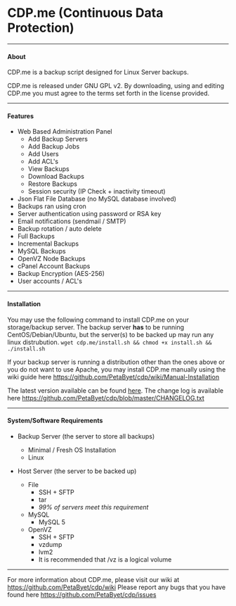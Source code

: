CDP.me (Continuous Data Protection)
===
---------------------------------------
#### About
CDP.me is a backup script designed for Linux Server backups.

CDP.me is released under GNU GPL v2. By downloading, using and editing CDP.me you must agree to the terms set forth in the license provided.

---------------------------------------
#### Features 
* Web Based Administration Panel
  * Add Backup Servers
  * Add Backup Jobs
  * Add Users
  * Add ACL's
  * View Backups
  * Download Backups
  * Restore Backups
  * Session security (IP Check + inactivity timeout)
* Json Flat File Database (no MySQL database involved)
* Backups ran using cron
* Server authentication using password or RSA key
* Email notifications (sendmail / SMTP)
* Backup rotation / auto delete
* Full Backups
* Incremental Backups
* MySQL Backups
* OpenVZ Node Backups
* cPanel Account Backups
* Backup Encryption (AES-256)
* User accounts / ACL's

---------------------------------------
#### Installation
You may use the following command to install CDP.me on your storage/backup server.
The backup server **has** to be running CentOS/Debian/Ubuntu, but the server(s) to be backed up may run any linux distrubution.
`wget cdp.me/install.sh && chmod +x install.sh && ./install.sh`

If your backup server is running a distribution other than the ones above or you do not want to use Apache, you may install CDP.me manually using the wiki guide here https://github.com/PetaByet/cdp/wiki/Manual-Installation

The latest version available can be found [here](https://github.com/PetaByet/cdp/releases). The change log is available here https://github.com/PetaByet/cdp/blob/master/CHANGELOG.txt

---------------------------------------
#### System/Software Requirements
* Backup Server (the server to store all backups)
  * Minimal / Fresh OS Installation
  * Linux
  
* Host Server (the server to be backed up)
  * File
    * SSH + SFTP
    * tar
    * *99% of servers meet this requirement*
  * MySQL
    * MySQL 5
  * OpenVZ
    * SSH + SFTP
    * vzdump
    * lvm2
    * It is recommended that /vz is a logical volume
  
---------------------------------------
For more information about CDP.me, please visit our wiki at https://github.com/PetaByet/cdp/wiki
Please report any bugs that you have found here https://github.com/PetaByet/cdp/issues
  